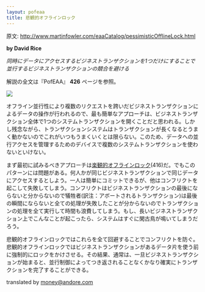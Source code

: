 ```yaml
---
layout: pofeaa
title: 悲観的オフラインロック
---
```


原文: http://www.martinfowler.com/eaaCatalog/pessimisticOfflineLock.html

**by David Rice**

*同時にデータにアクセスするビジネストランザクションを1つだけにすることで並行するビジネストランザクションの競合を避ける*

解説の全文は『PofEAA』 **426** ページを参照。

![](http://www.martinfowler.com/eaaCatalog/PessimisticSketch.gif)

オフライン並行性により複数のリクエストを跨いだビジネストランザクションによるデータの操作が行われるので、最も簡単なアプローチは、ビジネストランザクション全体で1つのシステムトランザクションを開くことだと思われる。しかし残念ながら、トランザクションシステムはトランザクションが長くなるとうまく動かないのでこれがいつもうまくいくとは限らない。このため、データへの並行アクセスを管理するためのデバイスで複数のシステムトランザクションを使わないといけない。

まず最初に試みるべきアプローチは[楽観的オフラインロック](OptimisticOfflineLock)(416)だ。でもこのパターンには問題がある。何人かが同じビジネストランザクションで同じデータにアクセスするとしよう。一人は簡単にコミットできるが、他はコンフリクトを起こして失敗してしまう。コンフリクトはビジネストランザクションの最後にならないと分からないので犠牲者(訳注：アボートされるトランザクション)は最後の瞬間にならないと全ての処理が失敗したことが分からないのでトランザクションの処理を全て実行して時間も浪費してしまう。もし、長いビジネストランザクション上でこんなことが起こったら、システムはすぐに閑古鳥が鳴いてしまうだろう。

悲観的オフラインロックではこれらを全て回避することでコンフリクトを防ぐ。悲観的オフラインロックではビジネストランザクションがあるデータ片を使う前に強制的にロックをかけさせる。その結果、通常は、一旦ビジネストランザクションが始まると、並行制御によってつき返されることなくかなり確実にトランザクションを完了することができる。

translated by money@andore.com
